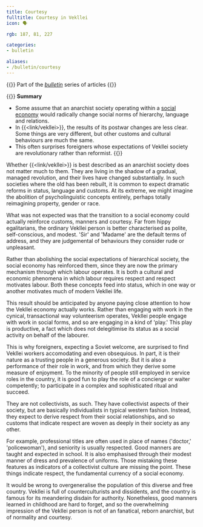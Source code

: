 ```yaml
---
title: Courtesy
fulltitle: Courtesy in Vekllei
icon: 🗣️

rgb: 187, 81, 227

categories:
- bulletin

aliases:
- /bulletin/courtesy
---
```

{{<note series>}}
Part of the *[bulletin](/bulletin/)* series of articles
{{</note>}}

{{<note>}}
**Summary**

* Some assume that an anarchist society operating within a [social economy](/social-economy/) would radically change social norms of hierarchy, language and relations.
* In {{<link/vekllei>}}, the results of its postwar changes are less clear. Some things are very different, but other customs and cultural behaviours are much the same.
* This often surprises foreigners whose expectations of Vekllei society are revolutionary rather than reformist.
{{</note>}}

Whether {{<link/vekllei>}} is best described as an anarchist society does not matter much to them. They are living in the shadow of a gradual, managed revolution, and their lives have changed substantially. In such societies where the old has been rebuilt, it is common to expect dramatic reforms in status, language and customs. At its extreme, we might imagine the abolition of psycholinguistic concepts entirely, perhaps totally reimagining property, gender or race.

What was not expected was that the transition to a social economy could actually reinforce customs, manners and courtesy. Far from hippy egalitarians, the ordinary Vekllei person is better characterised as polite, self-conscious, and modest. 'Sir' and 'Madame' are the default terms of address, and they are judgemental of behaviours they consider rude or unpleasant.

Rather than abolishing the social expectations of hierarchical society, the social economy has reinforced them, since they are now the primary mechanism through which labour operates. It is both a cultural and economic phenomena in which labour requires respect and respect motivates labour. Both these concepts feed into status, which in one way or another motivates much of modern Vekllei life.

This result should be anticipated by anyone paying close attention to how the Vekllei economy actually works. Rather than engaging with work in the cynical, transactional way volunteerism operates, Vekllei people engage with work in social forms, and so are engaging in a kind of 'play.' This play is productive, a fact which does not delegitimise its status as a social activity on behalf of the labourer.

This is why foreigners, expecting a Soviet welcome, are surprised to find Vekllei workers accomodating and even obsequious. In part, it is their nature as a trusting people in a generous society. But it is also a performance of their role in work, and from which they derive some measure of enjoyment. To the minority of people still employed in service roles in the country, it is good fun to play the role of a concierge or waiter competently; to participate in a complex and sophisticated ritual and succeed.

They are not collectivists, as such. They have collectivist aspects of their society, but are basically individualists in typical western fashion. Instead, they expect to derive respect from their social relationships, and so customs that indicate respect are woven as deeply in their society as any other.

For example, professional titles are often used in place of names ('doctor,' 'policewoman'), and seniority is usually respected. Good manners are taught and expected in school. It is also emphasised through their modest manner of dress and prevalence of uniforms. Those mistaking these features as indicators of a collectivist culture are missing the point. These things indicate respect, the fundamental currency of a social economy.

It would be wrong to overgeneralise the population of this diverse and free country. Vekllei is full of counterculturists and dissidents, and the country is famous for its meandering disdain for authority. Nonetheless, good manners learned in childhood are hard to forget, and so the overwhelming impression of the Vekllei person is not of an fanatical, reborn anarchist, but of normality and courtesy.
